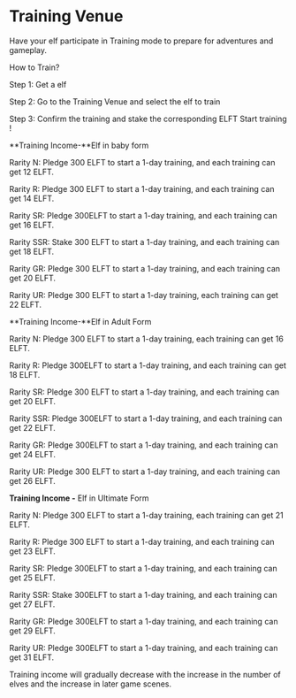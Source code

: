 # Training Venue

Have your elf participate in Training mode to prepare for adventures and gameplay.&#x20;

How to Train?

Step 1: Get a elf

Step 2: Go to the Training Venue and select the elf to train

Step 3: Confirm the training and stake the corresponding ELFT Start training !

**Training Income-**Elf in baby form

Rarity N: Pledge 300 ELFT to start a 1-day training, and each training can get 12 ELFT.&#x20;

Rarity R: Pledge 300 ELFT to start a 1-day training, and each training can get 14 ELFT.&#x20;

Rarity SR: Pledge 300ELFT to start a 1-day training, and  each training can get 16 ELFT.&#x20;

Rarity SSR: Stake 300 ELFT to start a 1-day training, and each training can get 18 ELFT.&#x20;

Rarity GR: Pledge 300 ELFT to start a 1-day training, and each training can get 20 ELFT.&#x20;

Rarity UR: Pledge 300 ELFT to start a 1-day training, each training can get 22 ELFT.

**Training Income-**Elf in Adult Form

&#x20;Rarity N: Pledge 300 ELFT to start a 1-day training, each training can get 16 ELFT.&#x20;

Rarity R: Pledge 300ELFT to start a 1-day training, and each training can get 18 ELFT.&#x20;

Rarity SR: Pledge 300 ELFT to start a 1-day training, and each training can get 20 ELFT.&#x20;

Rarity SSR: Pledge 300ELFT to start a 1-day training, and each training can get 22 ELFT.&#x20;

Rarity GR: Pledge 300ELFT to start a 1-day training, and each training can get 24 ELFT.&#x20;

Rarity UR: Pledge 300 ELFT to start a 1-day training, and each training can get 26 ELFT.

**Training Income -** Elf in Ultimate Form&#x20;

Rarity N: Pledge 300 ELFT to start a 1-day training, each training can get 21 ELFT.&#x20;

Rarity R: Pledge 300 ELFT to start a 1-day training, and each training can get 23 ELFT.&#x20;

Rarity SR: Pledge 300ELFT to start a 1-day training, and each training can get 25 ELFT.&#x20;

Rarity SSR: Stake 300ELFT to start a 1-day training, and  each training can get 27 ELFT.&#x20;

Rarity GR: Pledge 300ELFT to start a 1-day training, and each training can get 29 ELFT.&#x20;

Rarity UR: Pledge 300ELFT to start a 1-day training, and each training can get 31 ELFT.

Training income will gradually decrease with the increase in the number of elves and the increase in later game scenes.
